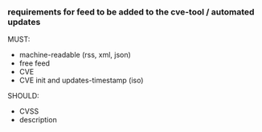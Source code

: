 
### requirements for feed to be added to the cve-tool / automated updates

MUST:
- machine-readable (rss, xml, json)
- free feed
- CVE
- CVE init and updates-timestamp (iso)
 


SHOULD:

- CVSS
- description
